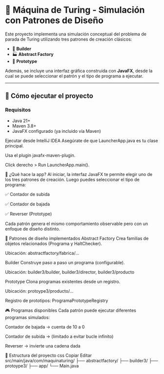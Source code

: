 # 🧠 Máquina de Turing - Simulación con Patrones de Diseño

Este proyecto implementa una simulación conceptual del problema de parada de Turing utilizando tres patrones de creación clásicos:

- 🧱 **Builder**
- 🏭 **Abstract Factory**
- 🧬 **Prototype**

Además, se incluye una interfaz gráfica construida con **JavaFX**, desde la cual se puede seleccionar el patrón y el tipo de programa a ejecutar.

---

## 🚀 Cómo ejecutar el proyecto

### Requisitos

- Java 21+
- Maven 3.8+
- JavaFX configurado (ya incluido vía Maven)

Ejecutar desde IntelliJ IDEA
Asegúrate de que LauncherApp.java es tu clase principal.

Usa el plugin javafx-maven-plugin.

Click derecho > Run LauncherApp.main().

🧩 ¿Qué hace la app?
Al iniciar, la interfaz JavaFX te permite elegir uno de los tres patrones de creación. Luego puedes seleccionar el tipo de programa:

✅ Contador de subida

✅ Contador de bajada

✅ Reverser (Prototype)

Cada patrón genera el mismo comportamiento observable pero con un enfoque de diseño distinto.

🧠 Patrones de diseño implementados
Abstract Factory
Crea familias de objetos relacionados (Programa y HaltChecker).

Ubicación: abstractfactory/fabrica/...

Builder
Construye paso a paso un programa (configurable).

Ubicación: builder3/builder, builder3/director, builder3/producto

Prototype
Clona programas existentes desde un registro.

Ubicación: protoype3/producto/...

Registro de prototipos: ProgramaPrototypeRegistry

🎮 Programas disponibles
Cada patrón puede ejecutar diferentes programas simulados:

Contador de bajada → cuenta de 10 a 0

Contador de subida → (limitado a evitar bucle infinito)

Reverser → invierte una cadena dada

📁 Estructura del proyecto
css
Copiar
Editar
src/main/java/com/maquinaturing/
├── abstractfactory/
├── builder3/
├── protoype3/
├── app/
└── Main.java
